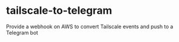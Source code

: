 # tailscale-to-telegram
Provide a webhook on AWS to convert Tailscale events and push to a Telegram bot
